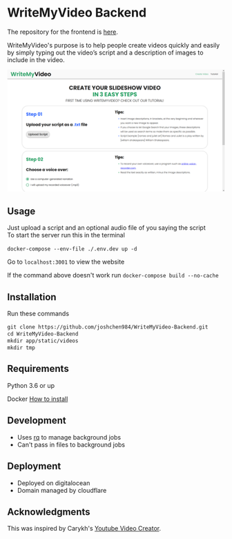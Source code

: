 # WriteMyVideo Backend

The repository for the frontend is [here](https://github.com/joshchen984/WriteMyVideo-Frontend).

WriteMyVideo's purpose is to help people create videos quickly and easily by simply typing out the video’s script and a description of images to include in the video.

![](images/demo.png)

## Usage

Just upload a script and an optional audio file of you saying the script<br>
To start the server run this in the terminal

`docker-compose --env-file ./.env.dev up -d`

Go to `localhost:3001` to view the website

If the command above doesn't work run
`docker-compose build --no-cache`

## Installation

Run these commands

```
git clone https://github.com/joshchen984/WriteMyVideo-Backend.git
cd WriteMyVideo-Backend
mkdir app/static/videos
mkdir tmp
```

## Requirements

Python 3.6 or up

Docker
[How to install](https://www.youtube.com/watch?v=5nX8U8Fz5S0)

## Development

- Uses [rq](https://python-rq.org/) to manage background jobs
- Can't pass in files to background jobs

## Deployment

- Deployed on digitalocean
- Domain managed by cloudflare

## Acknowledgments

This was inspired by Carykh's [Youtube Video Creator](https://www.youtube.com/watch?v=Jr9sptoLvJU&t=64s).
